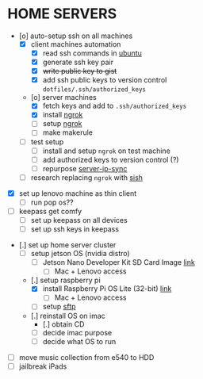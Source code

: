 # HOME SERVERS

* [o] auto-setup ssh on all machines
  * [X] client machines automation
    * [X] read ssh commands in [ubuntu](ubuntu.md)
    * [X] generate ssh key pair
    * [X] ~~write public key to gist~~
    * [X] add ssh public keys to version control `dotfiles/.ssh/authorized_keys`
  * [o] server machines
    * [X] fetch keys and add to `.ssh/authorized_keys`
    * [X] install [ngrok](https://ngrok.com/download)
    * [ ] setup [ngrok](https://dashboard.ngrok.com/get-started/setup)
    * [ ] make makerule
  * [ ] test setup
    * [ ] install and setup `ngrok` on test machine
    * [ ] add authorized keys to version control (?)
    * [ ] repurpose [server-ip-sync](server-ip-sync.md)
  * [ ] research replacing `ngrok` with [sish](https://github.com/antoniomika/sish)
* [X] set up lenovo machine as thin client
  * [ ] run pop os??
* [ ] keepass get comfy
  * [ ] set up keepass on all devices
  * [ ] set up ssh keys in keepass
* [.] set up home server cluster
  * [ ] setup jetson OS (nvidia distro)
    * [ ] Jetson Nano Developer Kit SD Card Image [link](https://developer.nvidia.com/embedded/learn/get-started-jetson-nano-devkit)
      * [ ] Mac + Lenovo access
  * [.] setup raspberry pi
    * [X] install Raspberry Pi OS Lite (32-bit) [link](https://www.raspberrypi.com/software/operating-systems/#raspberry-pi-os-32-bit)
      * [ ] Mac + Lenovo access
    * [ ] setup [sftp](https://linuxconfig.org/how-to-setup-sftp-server-on-ubuntu-22-04-jammy-jellyfish-linux)
  * [.] reinstall OS on imac
    * [.] obtain CD
    * [ ] decide imac purpose
    * [ ] decide what OS to run
* [ ] move music collection from e540 to HDD
* [ ] jailbreak iPads
